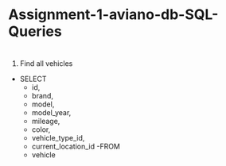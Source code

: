 # Assignment-1-aviano-db-SQL-Queries
#
1. Find all vehicles
  - SELECT
    - id,
    - brand,
    - model,
    - model_year,
    - mileage,
    - color,
    - vehicle_type_id,
    - current_location_id
  -FROM
    - vehicle
